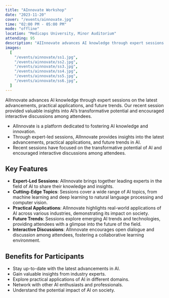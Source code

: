 ```yaml
---
title: "AInnovate Workshop"
date: "2023-11-20"
cover: "/events/ainnovate.jpg"
time: "02:00 PM - 05:00 PM"
mode: "offline"
location: "Medicaps University, Minor Auditorium"
attending: 95
description: "AIInnovate advances AI knowledge through expert sessions on the latest advancements, practical applications, and future trends. Our recent session provided valuable insights into AI’s transformative potential and encouraged interactive discussions among attendees."
images:
  [
    "/events/ainnovate/ss1.jpg",
    "/events/ainnovate/ss2.jpg",
    "/events/ainnovate/ss3.jpg",
    "/events/ainnovate/ss4.jpg",
    "/events/ainnovate/ss5.jpg",
    "/events/ainnovate/ss6.jpg",
  ]
---
```


AIInnovate advances AI knowledge through expert sessions on the latest advancements, practical applications, and future trends. Our recent session provided valuable insights into AI’s transformative potential and encouraged interactive discussions among attendees.

- AIInnovate is a platform dedicated to fostering AI knowledge and innovation.
- Through expert-led sessions, AIInnovate provides insights into the latest advancements, practical applications,
  and future trends in AI.
- Recent sessions have focused on the transformative potential of AI and encouraged interactive discussions
  among attendees.

## Key Features

- **Expert-Led Sessions**: AIInnovate brings together leading experts in the field of AI to share their knowledge and insights.
- **Cutting-Edge Topics**: Sessions cover a wide range of AI topics, from machine learning and deep learning to natural language processing and computer vision.
- **Practical Applications**: AIInnovate highlights real-world applications of AI across various industries, demonstrating its impact on society.
- **Future Trends**: Sessions explore emerging AI trends and technologies, providing attendees with a glimpse into the future of the field.
- **Interactive Discussions**: AIInnovate encourages open dialogue and discussion among attendees, fostering a collaborative learning environment.

## Benefits for Participants

- Stay up-to-date with the latest advancements in AI.
- Gain valuable insights from industry experts.
- Explore practical applications of AI in different domains.
- Network with other AI enthusiasts and professionals.
- Understand the potential impact of AI on society.
